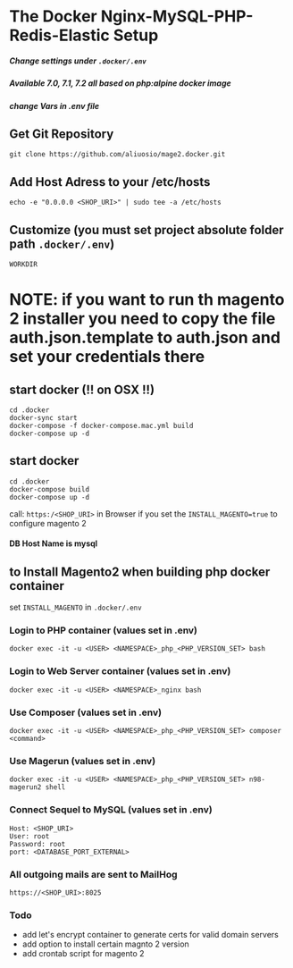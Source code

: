 # The Docker Nginx-MySQL-PHP-Redis-Elastic Setup

##### Change settings under ```.docker/.env```
##### Available 7.0, 7.1, 7.2 all based on php:alpine docker image
##### change Vars in .env file

## Get Git Repository
    git clone https://github.com/aliuosio/mage2.docker.git

## Add Host Adress to your /etc/hosts
    echo -e "0.0.0.0 <SHOP_URI>" | sudo tee -a /etc/hosts
    
## Customize (you must set project absolute folder path ```.docker/.env```)
    WORKDIR

# NOTE: if you want to run th magento 2 installer you need to copy the file auth.json.template to auth.json and set your credentials there

## start docker (!! on OSX !!)
    cd .docker
    docker-sync start
    docker-compose -f docker-compose.mac.yml build
    docker-compose up -d

## start docker
    cd .docker
    docker-compose build
    docker-compose up -d
    
call: ```https:/<SHOP_URI>``` in Browser if you set the ```INSTALL_MAGENTO=true``` to configure magento 2
#### DB Host Name is mysql
    
## to Install Magento2 when building php docker container
set ``` INSTALL_MAGENTO ``` in ``` .docker/.env ```
    
### Login to PHP container (values set in .env)
    docker exec -it -u <USER> <NAMESPACE>_php_<PHP_VERSION_SET> bash
    
### Login to Web Server container (values set in .env)
    docker exec -it -u <USER> <NAMESPACE>_nginx bash
    
### Use Composer (values set in .env)
    docker exec -it -u <USER> <NAMESPACE>_php_<PHP_VERSION_SET> composer <command>

    
### Use Magerun (values set in .env)
    docker exec -it -u <USER> <NAMESPACE>_php_<PHP_VERSION_SET> n98-magerun2 shell
    
### Connect Sequel to MySQL (values set in .env)
    Host: <SHOP_URI>
    User: root
    Password: root
    port: <DATABASE_PORT_EXTERNAL>
    
### All outgoing mails are sent to MailHog
    https://<SHOP_URI>:8025

### Todo
* add let's encrypt container to generate certs for valid domain servers
* add option to install certain magnto 2 version
* add crontab script for magento 2
